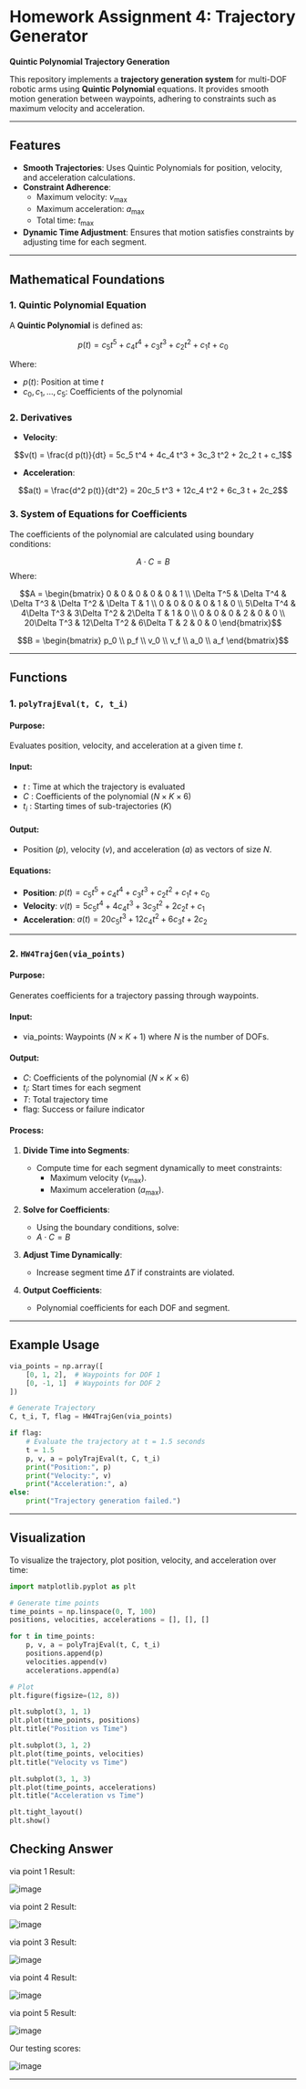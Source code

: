 # Homework Assignment 4: Trajectory Generator 
**Quintic Polynomial Trajectory Generation**

This repository implements a **trajectory generation system** for multi-DOF robotic arms using **Quintic Polynomial** equations. It provides smooth motion generation between waypoints, adhering to constraints such as maximum velocity and acceleration.

---

## Features

- **Smooth Trajectories**: Uses Quintic Polynomials for position, velocity, and acceleration calculations.
- **Constraint Adherence**:
  - Maximum velocity: $v_{\text{max}}$
  - Maximum acceleration: $a_{\text{max}}$
  - Total time: $t_{\text{max}}$
- **Dynamic Time Adjustment**: Ensures that motion satisfies constraints by adjusting time for each segment.

---

## Mathematical Foundations

### 1. Quintic Polynomial Equation
A **Quintic Polynomial** is defined as:

$$p(t) = c_5 t^5 + c_4 t^4 + c_3 t^3 + c_2 t^2 + c_1 t + c_0$$

Where:
- $p(t)$: Position at time $t$
- $c_0, c_1, \dots, c_5$: Coefficients of the polynomial

### 2. Derivatives
- **Velocity**:
  
$$v(t) = \frac{d p(t)}{dt} = 5c_5 t^4 + 4c_4 t^3 + 3c_3 t^2 + 2c_2 t + c_1$$

- **Acceleration**:
  
$$a(t) = \frac{d^2 p(t)}{dt^2} = 20c_5 t^3 + 12c_4 t^2 + 6c_3 t + 2c_2$$

### 3. System of Equations for Coefficients
The coefficients of the polynomial are calculated using boundary conditions:

$$A \cdot C = B$$
Where:

$$A = 
\begin{bmatrix}
0 & 0 & 0 & 0 & 0 & 1 \\
\Delta T^5 & \Delta T^4 & \Delta T^3 & \Delta T^2 & \Delta T & 1 \\
0 & 0 & 0 & 0 & 1 & 0 \\
5\Delta T^4 & 4\Delta T^3 & 3\Delta T^2 & 2\Delta T & 1 & 0 \\
0 & 0 & 0 & 2 & 0 & 0 \\
20\Delta T^3 & 12\Delta T^2 & 6\Delta T & 2 & 0 & 0
\end{bmatrix}$$

$$B = 
\begin{bmatrix}
p_0 \\ p_f \\ v_0 \\ v_f \\ a_0 \\ a_f
\end{bmatrix}$$

---

## **Functions**

### **1. `polyTrajEval(t, C, t_i)`**

#### **Purpose**:
Evaluates position, velocity, and acceleration at a given time $t$.

#### **Input**:
- $t$ : Time at which the trajectory is evaluated
- $C$ : Coefficients of the polynomial ($N \times K \times 6$)
- $t_i$ : Starting times of sub-trajectories ($K$)

#### **Output**:
- Position ($p$), velocity ($v$), and acceleration ($a$) as vectors of size $N$.

#### **Equations**:
- **Position**: $p(t) = c_5 t^5 + c_4 t^4 + c_3 t^3 + c_2 t^2 + c_1 t + c_0$
- **Velocity**: $v(t) = 5c_5 t^4 + 4c_4 t^3 + 3c_3 t^2 + 2c_2 t + c_1$
- **Acceleration**: $a(t) = 20c_5 t^3 + 12c_4 t^2 + 6c_3 t + 2c_2$

---

### 2. `HW4TrajGen(via_points)`

#### Purpose:
Generates coefficients for a trajectory passing through waypoints.

#### Input:
-  via_points: Waypoints ($N \times K+1$) where $N$ is the number of DOFs.

#### Output:
- $C$: Coefficients of the polynomial ($N \times K \times 6$)
- $t_i$: Start times for each segment
- $T$: Total trajectory time
- $\text{flag}$: Success or failure indicator

#### Process:
1. **Divide Time into Segments**:
   - Compute time for each segment dynamically to meet constraints:
     - Maximum velocity ($v_{\text{max}}$).
     - Maximum acceleration ($a_{\text{max}}$).

2. **Solve for Coefficients**:
   - Using the boundary conditions, solve:
   - 
      $A \cdot C = B$

3. **Adjust Time Dynamically**:
   - Increase segment time $\Delta T$ if constraints are violated.

4. **Output Coefficients**:
   - Polynomial coefficients for each DOF and segment.

---

## Example Usage

```python
via_points = np.array([
    [0, 1, 2],  # Waypoints for DOF 1
    [0, -1, 1]  # Waypoints for DOF 2
])

# Generate Trajectory
C, t_i, T, flag = HW4TrajGen(via_points)

if flag:
    # Evaluate the trajectory at t = 1.5 seconds
    t = 1.5
    p, v, a = polyTrajEval(t, C, t_i)
    print("Position:", p)
    print("Velocity:", v)
    print("Acceleration:", a)
else:
    print("Trajectory generation failed.")
```

---

## Visualization

To visualize the trajectory, plot position, velocity, and acceleration over time:

```python
import matplotlib.pyplot as plt

# Generate time points
time_points = np.linspace(0, T, 100)
positions, velocities, accelerations = [], [], []

for t in time_points:
    p, v, a = polyTrajEval(t, C, t_i)
    positions.append(p)
    velocities.append(v)
    accelerations.append(a)

# Plot
plt.figure(figsize=(12, 8))

plt.subplot(3, 1, 1)
plt.plot(time_points, positions)
plt.title("Position vs Time")

plt.subplot(3, 1, 2)
plt.plot(time_points, velocities)
plt.title("Velocity vs Time")

plt.subplot(3, 1, 3)
plt.plot(time_points, accelerations)
plt.title("Acceleration vs Time")

plt.tight_layout()
plt.show()
```
## Checking Answer

via point 1 Result:

![image](https://github.com/user-attachments/assets/f93cbc23-c1a3-49f9-9e6b-5069d9986fd7)

via point 2 Result:

![image](https://github.com/user-attachments/assets/94c40fbf-d285-4d8d-a64e-e7c70a77547e)

via point 3 Result:

![image](https://github.com/user-attachments/assets/26a571fc-c074-44e8-8907-3ac0e04fc762)

via point 4 Result:

![image](https://github.com/user-attachments/assets/7fdc1630-94ea-4f0a-b80a-46acf412b69b)

via point 5 Result:

![image](https://github.com/user-attachments/assets/015adb46-f531-4aac-a272-01d3330bb221)

Our testing scores:

![image](https://github.com/user-attachments/assets/a531d9d5-2f86-472d-a9ec-8d2a3c338457)

---
